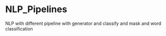 # NLP_Pipelines
NLP with different pipeline with generator and classify and mask and  word classification 
